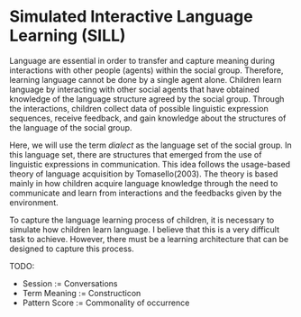 # Simulated Interactive Language Learning (SILL)

Language are essential in order to transfer and capture meaning during interactions with other people (agents) within the social group. Therefore, learning language cannot be done by a single agent alone. Children learn language by interacting with other social agents that have obtained knowledge of the language structure agreed by the social group. Through the interactions, children collect data of possible linguistic expression sequences, receive feedback, and gain knowledge about the structures of the language of the social group.

Here, we will use the term *dialect* as the language set of the social group. In this language set, there are structures that emerged from the use of linguistic expressions in communication. This idea follows the usage-based theory of language acquisition by Tomasello(2003). The theory is based mainly in how children acquire language knowledge through the need to communicate and learn from interactions and the feedbacks given by the environment.

To capture the language learning process of children, it is necessary to simulate how children learn language. I believe that this is a very difficult task to achieve. However, there must be a learning architecture that can be designed to capture this process.

TODO: 
- Session := Conversations
- Term Meaning := Constructicon
- Pattern Score := Commonality of occurrence